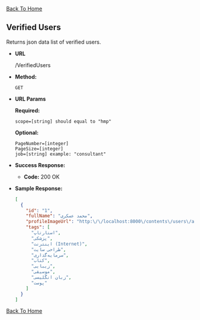 [Back To Home](/)

**Verified Users**
----
  Returns json data list of verified users.

* **URL**

  /VerifiedUsers

* **Method:**

  `GET`
  
*  **URL Params**

   **Required:**
 
   `scope=[string] should equal to "hmp"`

   **Optional:**
 
   `PageNumber=[integer]` <br>
   `PageSize=[integer]` <br>
   `job=[string] example: "consultant"`

* **Success Response:**

  * **Code:** 200 OK

* **Sample Response:**

  ```json
  [
    {
      "id": "1",
      "fullName": "محمد عسکری",
      "profileImageUrl": "http:\/\/localhost:8000\/contents\/users\/avatars\/AVATAR_1561585563737FARVISUN_USER.png",
      "tags": [
        "استارتاپ",
        "پزشکی",
        "اینترنت (Internet)",
        "طراحی سایت",
        "سرمایه‌گذاری",
        "کتاب",
        "زیبایی",
        "موسیقی",
        "زبان انگلیسی",
        "پوست"
      ]
    }
  ]
  ```

[Back To Home](/)
